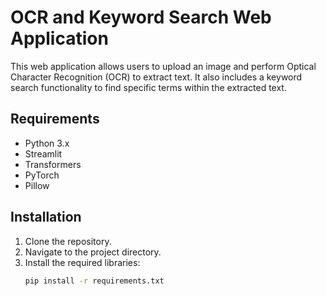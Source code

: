 # OCR and Keyword Search Web Application

This web application allows users to upload an image and perform Optical Character Recognition (OCR) to extract text. It also includes a keyword search functionality to find specific terms within the extracted text.

## Requirements

- Python 3.x
- Streamlit
- Transformers
- PyTorch
- Pillow

## Installation

1. Clone the repository.
2. Navigate to the project directory.
3. Install the required libraries:
   ```bash
   pip install -r requirements.txt
